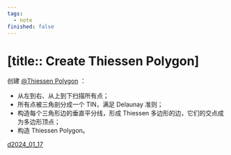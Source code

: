 ```yaml
---
tags:
  - note
finished: false
---
```


# [title:: Create Thiessen Polygon]

创建 [@Thiessen Polygon](@thiessenpolygon.md) ：
- 从左到右、从上到下扫描所有点；
- 所有点被三角剖分成一个 TIN，满足 Delaunay 准则；
- 构造每个三角形边的垂直平分线，形成 Thiessen 多边形的边，它们的交点成为多边形顶点；
- 构造 Thiessen Polygon。

[d2024_01_17](d2024_01_17.md)
